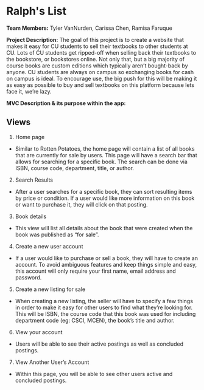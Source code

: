 Ralph's List
============

**Team Members:** Tyler VanNurden, Carissa Chen, Ramisa Faruque

**Project Description:** The goal of this project is to create a website that makes it easy for CU students to sell their textbooks to other students at CU. Lots of CU students get ripped-off when selling back their textbooks to the bookstore, or bookstores online. Not only that, but a big majority of course books are custom editions which typically aren’t bought-back by anyone. CU students are always on campus so exchanging books for cash on campus is ideal. To encourage use, the big push for this will be making it as easy as possible to buy and sell textbooks on this platform because lets face it, we’re lazy. 

**MVC Description & its purpose within the app:**

Views
-------

1. Home page
  * Similar to Rotten Potatoes, the home page will contain a list of all books that are currently for sale by users. This page will have a search bar that allows for searching for a specific book. The search can be done via ISBN, course code, department, title, or author.

2.	Search Results
  * After a user searches for a specific book, they can sort resulting items by price or condition. If a user would like more information on this book or want to purchase it, they will click on that posting.

3.	Book details
  * This view will list all details about the book that were created when the book was published as “for sale”.

4.	Create a new user account
  * If a user would like to purchase or sell a book, they will have to create an account. To avoid ambiguous features and keep things simple and easy, this account will only require your first name, email address and password.

5.	Create a new listing for sale
  * When creating a new listing, the seller will have to specify a few things in order to make it easy for other users to find what they’re looking for. This will be ISBN, the course code that this book was used for including department code (eg: CSCI, MCEN), the book’s title and author.

6.	View your account
  * Users will be able to see their active postings as well as concluded postings.

7.	View Another User’s Account
  * Within this page, you will be able to see other users active and concluded postings.

